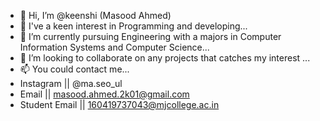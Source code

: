 - 👋 Hi, I’m @keenshi (Masood Ahmed)
- 👀 I've a keen interest in Programming and developing...
- 🌱 I’m currently pursuing Engineering with a majors in Computer Information Systems and Computer Science...
- 💞️ I’m looking to collaborate on any projects that catches my interest ...
- 📫 You could contact me...
- Instagram     || @ma.seo_ul
- Email         || masood.ahmed.2k01@gmail.com  
- Student Email || 160419737043@mjcollege.ac.in
<!---
keenshi/keenshi is a ✨ special ✨ repository because its `README.md` (this file) appears on your GitHub profile.
You can click the Preview link to take a look at your changes.
--->
